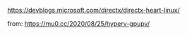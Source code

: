 https://devblogs.microsoft.com/directx/directx-heart-linux/

from: https://mu0.cc/2020/08/25/hyperv-gpupv/
